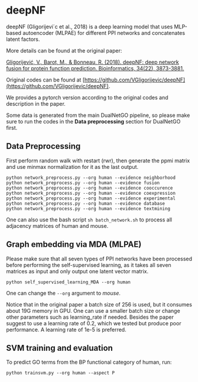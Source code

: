 # deepNF

deepNF (Gligorijevi´c et al., 2018) is a deep learning model that uses MLP-based autoencoder (MLPAE) for different PPI networks and concatenates latent factors.

More details can be found at the original paper:

[Gligorijević, V., Barot, M., & Bonneau, R. (2018). deepNF: deep network fusion for protein function prediction. Bioinformatics, 34(22), 3873-3881.](https://academic.oup.com/bioinformatics/article/34/22/3873/5026651?ref=https://githubhelp.com)

Original codes can be found at [https://github.com/VGligorijevic/deepNF](https://github.com/VGligorijevic/deepNF).

We provides a pytorch version according to the original codes and description in the paper.

Some data is generated from the main DualNetGO pipeline, so please make sure to run the codes in the **Data preprocessing** section for DualNetGO first.

## Data Preprocessing

First perform random walk with restart (rwr), then generate the ppmi matrix and use minmax normalization for it as the last output.

```
python network_preprocess.py --org human --evidence neighborhood
python network_preprocess.py --org human --evidence fusion
python network_preprocess.py --org human --evidence cooccurence
python network_preprocess.py --org human --evidence coexpression
python network_preprocess.py --org human --evidence experimental
python network_preprocess.py --org human --evidence database
python network_preprocess.py --org human --evidence textmining
```

One can also use the bash script `sh batch_network.sh` to process all adjacency matrices of human and mouse.

## Graph embedding via MDA (MLPAE)

Please make sure that all seven types of PPI networks have been processed before performing the self-supervised learning, as it takes all seven matrices as input and only output one latent vector matrix.

```
python self_supervised_learning_MDA --org human
```

One can change the `--org` argument to _mouse_.

Notice that in the original paper a batch size of 256 is used, but it consumes about 19G memory in GPU. One can use a smaller batch size or change other parameters such as learning_rate if needed.
Besides the paper suggest to use a learning rate of 0.2, which we tested but produce poor performance. A learning rate of 1e-5 is preferred.

## SVM training and evaluation

To predict GO terms from the BP functional category of human, run:

```
python trainsvm.py --org human --aspect P
```
